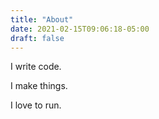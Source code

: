 ```yaml
---
title: "About"
date: 2021-02-15T09:06:18-05:00
draft: false
---
```


I write code.

I make things.

I love to run.
